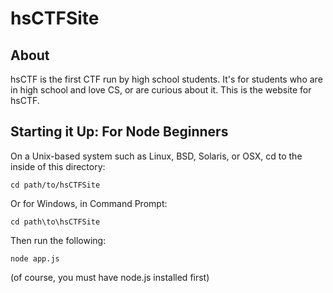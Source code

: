 hsCTFSite
=====

About
-----
hsCTF is the first CTF run by high school students. It's for students who are in high school and love CS, or are curious about it. This is the website for hsCTF.

Starting it Up: For Node Beginners
----------------------------------
On a Unix-based system such as Linux, BSD, Solaris, or OSX, cd to the inside of this directory:

```shell
cd path/to/hsCTFSite
```
Or for Windows, in Command Prompt:
```shell
cd path\to\hsCTFSite
```

Then run the following:
```shell
node app.js
```

(of course, you must have node.js installed first)
